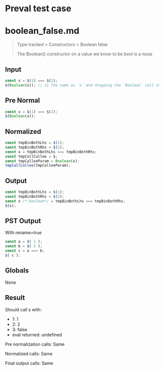 # Preval test case

# boolean_false.md

> Type tracked > Constructors > Boolean false
>
> The Boolean() constructor on a value we know to be bool is a noop

## Input

`````js filename=intro
const x = $(1) === $(2);
$(Boolean(x)); // Is the same as `x` and dropping the `Boolean` call should not be observable
`````

## Pre Normal


`````js filename=intro
const x = $(1) === $(2);
$(Boolean(x));
`````

## Normalized


`````js filename=intro
const tmpBinBothLhs = $(1);
const tmpBinBothRhs = $(2);
const x = tmpBinBothLhs === tmpBinBothRhs;
const tmpCallCallee = $;
const tmpCalleeParam = Boolean(x);
tmpCallCallee(tmpCalleeParam);
`````

## Output


`````js filename=intro
const tmpBinBothLhs = $(1);
const tmpBinBothRhs = $(2);
const x /*:boolean*/ = tmpBinBothLhs === tmpBinBothRhs;
$(x);
`````

## PST Output

With rename=true

`````js filename=intro
const a = $( 1 );
const b = $( 2 );
const c = a === b;
$( c );
`````

## Globals

None

## Result

Should call `$` with:
 - 1: 1
 - 2: 2
 - 3: false
 - eval returned: undefined

Pre normalization calls: Same

Normalized calls: Same

Final output calls: Same
